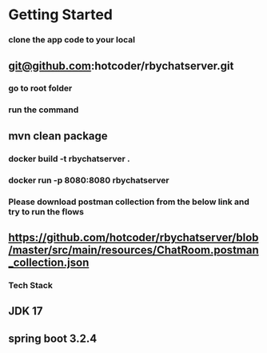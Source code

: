 # Getting Started

### clone the app code to your local 
  ## git@github.com:hotcoder/rbychatserver.git
### go to root folder
### run the command 
  ## mvn clean package
###  docker build -t rbychatserver .
### docker run -p 8080:8080 rbychatserver
### Please download postman collection from the below link and try to run the flows
  ## https://github.com/hotcoder/rbychatserver/blob/master/src/main/resources/ChatRoom.postman_collection.json

### Tech Stack
  ## JDK 17
  ## spring boot 3.2.4

